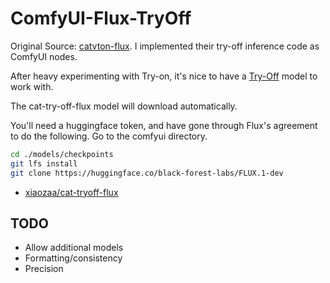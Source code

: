 # ComfyUI-Flux-TryOff

Original Source: [catvton-flux](https://github.com/nftblackmagic/catvton-flux). I implemented their try-off inference code as ComfyUI nodes.

After heavy experimenting with Try-on, it's nice to have a [Try-Off](https://huggingface.co/xiaozaa/cat-tryoff-flux) model to work with.

The cat-try-off-flux model will download automatically.


You'll need a huggingface token, and have gone through Flux's agreement to do the following. Go to the comfyui directory.

```sh
cd ./models/checkpoints
git lfs install
git clone https://huggingface.co/black-forest-labs/FLUX.1-dev
```

- [xiaozaa/cat-tryoff-flux](https://huggingface.co/xiaozaa/cat-tryoff-flux)

## TODO

- Allow additional models
- Formatting/consistency
- Precision
